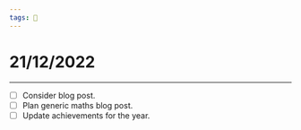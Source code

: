 ```yaml
---
tags: 📆
---
```


# 21/12/2022
---

- [ ] Consider blog post.
- [ ] Plan generic maths blog post.
- [ ] Update achievements for the year.